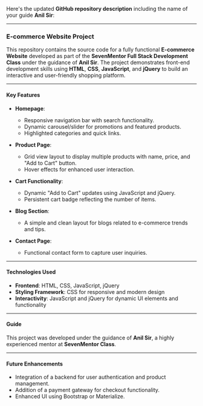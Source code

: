 Here's the updated **GitHub repository description** including the name of your guide **Anil Sir**:

---

### **E-commerce Website Project**

This repository contains the source code for a fully functional **E-commerce Website** developed as part of the **SevenMentor Full Stack Development Class** under the guidance of **Anil Sir**. The project demonstrates front-end development skills using **HTML**, **CSS**, **JavaScript**, and **jQuery** to build an interactive and user-friendly shopping platform.

---

#### **Key Features**
- **Homepage**:  
  - Responsive navigation bar with search functionality.  
  - Dynamic carousel/slider for promotions and featured products.  
  - Highlighted categories and quick links.

- **Product Page**:  
  - Grid view layout to display multiple products with name, price, and "Add to Cart" button.  
  - Hover effects for enhanced user interaction.

- **Cart Functionality**:  
  - Dynamic "Add to Cart" updates using JavaScript and jQuery.  
  - Persistent cart badge reflecting the number of items.
    
- **Blog Section**:  
  - A simple and clean layout for blogs related to e-commerce trends and tips.

- **Contact Page**:  
  - Functional contact form to capture user inquiries.

---

#### **Technologies Used**
- **Frontend**: HTML, CSS, JavaScript, jQuery
- **Styling Framework**: CSS for responsive and modern design
- **Interactivity**: JavaScript and jQuery for dynamic UI elements and functionality

---

#### **Guide**
This project was developed under the guidance of **Anil Sir**, a highly experienced mentor at **SevenMentor Class**.

---

#### **Future Enhancements**
- Integration of a backend for user authentication and product management.  
- Addition of a payment gateway for checkout functionality.  
- Enhanced UI using Bootstrap or Materialize.



